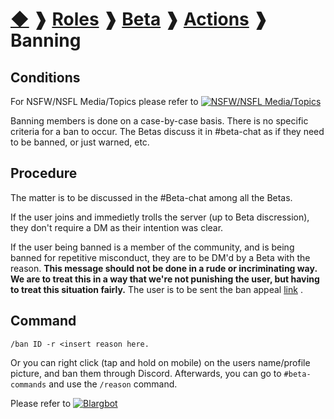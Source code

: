 # [◆](/) ❱ [Roles](/Roles) ❱ [Beta](/Roles/Beta) ❱ [Actions](/Roles/Beta/Actions) ❱ Banning

## Conditions

For NSFW/NSFL Media/Topics please refer to [![NSFW/NSFL Media/Topics](https://img.shields.io/badge/NSFW\/NSFL_Media\/Topics-informational?logo=lastpass)](/Infractions/InappropriateMedia.md)

Banning members is done on a case-by-case basis. There is no specific criteria for a ban to occur. The Betas discuss it in #beta-chat as if they need to be banned, or just warned, etc.

## Procedure

The matter is to be discussed in the #Beta-chat among all the Betas. 

If the user joins and immedietly trolls the server (up to Beta discression), they don't require a DM as their intention was clear. 

If the user being banned is a member of the community, and is being banned for repetitive misconduct, they are to be DM'd by a Beta with the reason. **This message should not be done in a rude or incriminating way. We are to treat this in a way that we're not punishing the user, but having to treat this situation fairly.** The user is to be sent the ban appeal [link](https://lyri.city/appeal) .  

## Command

`/ban ID -r <insert reason here.`

Or you can right click (tap and hold on mobile) on the users name/profile picture, and ban them through Discord. Afterwards, you can go to `#beta-commands` and use the `/reason` command. 

Please refer to [![Blargbot](https://img.shields.io/badge/Blargbot-informational)](/Bots/Blargbot.md)

<!-- TAGS --> <!-- ban banning NSFW NSFL -->